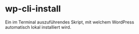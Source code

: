 # wp-cli-install
Ein im Terminal auszuführendes Skript, mit welchem WordPress automatisch lokal installiert wird.
